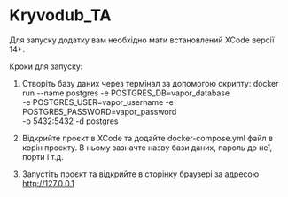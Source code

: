 # Kryvodub_TA
Для запуску додатку вам необхідно мати встановлений XCode версії 14+.

Кроки для запуску:

1) Створіть базу даних через термінал за допомогою скрипту:
docker run --name postgres -e POSTGRES_DB=vapor_database \
  -e POSTGRES_USER=vapor_username -e POSTGRES_PASSWORD=vapor_password \
  -p 5432:5432 -d postgres
  
2) Відкрийте проєкт в XCode та додайте docker-compose.yml файл в корін проєкту. В ньому зазначте назву бази даних, пароль до неї, порти і т.д.
3) Запустіть проєкт та відкрийте в сторінку браузері за адресою http://127.0.0.1
